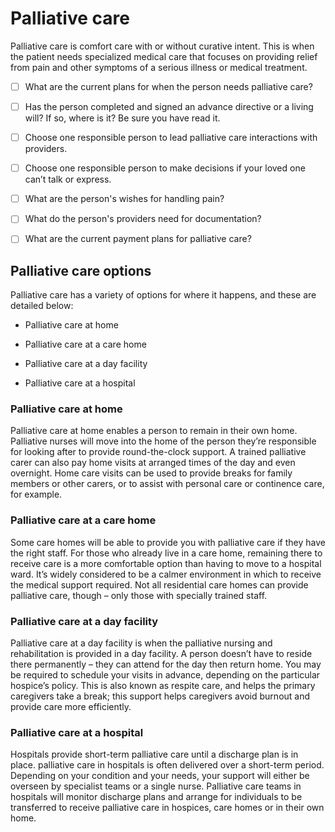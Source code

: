 # Palliative care

Palliative care is comfort care with or without curative intent. This is when the patient needs specialized medical care that focuses on providing relief from pain and other symptoms of a serious illness or medical treatment. 

- [ ] What are the current plans for when the person needs palliative care?

- [ ] Has the person completed and signed an advance directive or a living will? If so, where is it? Be sure you have read it.

- [ ] Choose one responsible person to lead palliative care interactions with providers.

- [ ] Choose one responsible person to make decisions if your loved one can’t talk or express.

- [ ] What are the person's wishes for handling pain?
  
- [ ] What do the person's providers need for documentation?
  
- [ ] What are the current payment plans for palliative care?


## Palliative care options

Palliative care has a variety of options for where it happens, and these are detailed below:

* Palliative care at home

* Palliative care at a care home

* Palliative care at a day facility

* Palliative care at a hospital


### Palliative care at home

Palliative care at home enables a person to remain in their own home. Palliative nurses will move into the home of the person they’re responsible for looking after to provide round-the-clock support. A trained palliative carer can also pay home visits at arranged times of the day and even overnight. Home care visits can be used to provide breaks for family members or other carers, or to assist with personal care or continence care, for example.

### Palliative care at a care home

Some care homes will be able to provide you with palliative care if they have the right staff. For those who already live in a care home, remaining there to receive care is a more comfortable option than having to move to a hospital ward. It’s widely considered to be a calmer environment in which to receive the medical support required. Not all residential care homes can provide palliative care, though – only those with specially trained staff.

### Palliative care at a day facility

Palliative care at a day facility is when the palliative nursing and rehabilitation is provided in a day facility. A person doesn’t have to reside there permanently – they can attend for the day then return home. You may be required to schedule your visits in advance, depending on the particular hospice’s policy. This is also known as respite care, and helps the primary caregivers take a break; this support helps caregivers avoid burnout and provide care more efficiently.

### Palliative care at a hospital

Hospitals provide short-term palliative care until a discharge plan is in place. palliative care in hospitals is often delivered over a short-term period. Depending on your condition and your needs, your support will either be overseen by specialist teams or a single nurse. Palliative care teams in hospitals will monitor discharge plans and arrange for individuals to be transferred to receive palliative care in hospices, care homes or in their own home.
